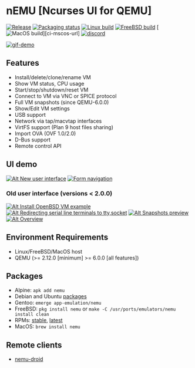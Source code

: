 # nEMU [Ncurses UI for QEMU]

[![Release][release-bage]][release-url]
[![Packaging status][repo-bage]][repo-url]
[![Linux build][ci-linux-bage]][ci-linux-url]
[![FreeBSD build][ci-freebsd-bage]][ci-freebsd-url]
[![MacOS build][ci-macos-bage]][ci-mscos-url]
[![discord][discord-bage]][discord-url]

[![gif-demo][demo-thumb]][demo-url]
## Features
 * Install/delete/clone/rename VM
 * Show VM status, CPU usage
 * Start/stop/shutdown/reset VM
 * Connect to VM via VNC or SPICE protocol
 * Full VM snapshots (since QEMU-6.0.0)
 * Show/Edit VM settings
 * USB support
 * Network via tap/macvtap interfaces
 * VirtFS support (Plan 9 host files sharing)
 * Import OVA (OVF 1.0/2.0)
 * D-Bus support
 * Remote control API

## UI demo
[![Alt New user interface](https://img.youtube.com/vi/y8RT6-AF1BA/3.jpg)](https://www.youtube.com/watch?v=y8RT6-AF1BA)
[![Form navigation](https://img.youtube.com/vi/KuLLnyLbcyw/3.jpg)](https://www.youtube.com/watch?v=KuLLnyLbcyw)
### Old user interface (versions < 2.0.0)
[![Alt Install OpenBSD VM example](https://img.youtube.com/vi/GdqSk1cto50/1.jpg)](https://www.youtube.com/watch?v=GdqSk1cto50)
[![Alt Redirecting serial line terminals to tty,socket](https://img.youtube.com/vi/j5jeFa9Pl9E/1.jpg)](https://www.youtube.com/watch?v=j5jeFa9Pl9E)
[![Alt Snapshots preview](https://img.youtube.com/vi/lYkiolMg42Y/1.jpg)](https://www.youtube.com/watch?v=lYkiolMg42Y)
[![Alt Overview](https://img.youtube.com/vi/jOtCY--LEN8/1.jpg)](https://www.youtube.com/watch?v=jOtCY--LEN8)

## Environment Requirements
 * Linux/FreeBSD/MacOS host
 * QEMU (>= 2.12.0 [minimum] >= 6.0.0 [all features])

## Packages
 * Alpine: `apk add nemu`
 * Debian and Ubuntu [packages](https://software.opensuse.org/download.html?project=home%3A0x501D&package=nemu)
 * Gentoo: `emerge app-emulation/nemu`
 * FreeBSD: `pkg install nemu` or `make -C /usr/ports/emulators/nemu install clean`
 * RPMs: [stable](https://copr.fedorainfracloud.org/coprs/grafin1992/nEMU/), [latest](https://copr.fedorainfracloud.org/coprs/grafin1992/nEMU-latest/)
 * MacOS: `brew install nemu`

## Remote clients
 * [nemu-droid](https://github.com/nemuTUI/nemu-droid)

[release-bage]: https://img.shields.io/github/v/release/nemuTUI/nemu?include_prereleases&label=Release&labelColor=2d3532
[release-url]: https://github.com/nemuTUI/nemu/releases
[repo-bage]: https://repology.org/badge/tiny-repos/nemu.svg
[repo-url]: https://repology.org/project/nemu/versions
[ci-linux-bage]: https://github.com/nemuTUI/nemu/actions/workflows/linux.yml/badge.svg
[ci-linux-url]: https://github.com/nemuTUI/nemu/actions/workflows/linux.yml
[ci-freebsd-bage]: https://github.com/nemuTUI/nemu/actions/workflows/freebsd.yml/badge.svg
[ci-freebsd-url]: https://github.com/nemuTUI/nemu/actions/workflows/freebsd.yml
[ci-macos-bage]: https://github.com/nemuTUI/nemu/actions/workflows/macosx.yml/badge.svg
[ci-macos-url]: https://github.com/nemuTUI/nemu/actions/workflows/macosx.yml
[discord-bage]: https://img.shields.io/discord/1055425285593501706?color=%237289da&logo=discord&logoColor=white&label=discord
[discord-url]: https://discord.gg/s3NZCKGkqv
[demo-thumb]: https://user-images.githubusercontent.com/5861368/152040930-cb4e7e69-08b0-4902-bc20-925e061ae414.png
[demo-url]: https://user-images.githubusercontent.com/5861368/152041148-f6acc0a3-445f-40a1-9fa2-e4c16ca76b0f.gif
